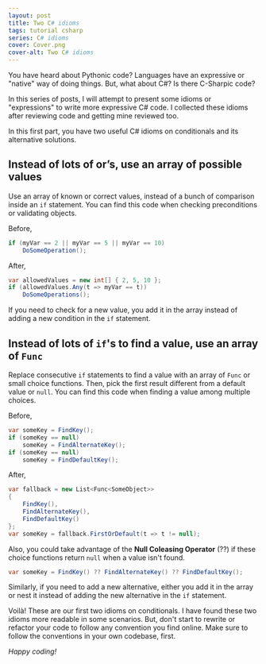 ```yaml
---
layout: post
title: Two C# idioms
tags: tutorial csharp
series: C# idioms
cover: Cover.png
cover-alt: Two C# idioms
---
```


You have heard about Pythonic code? Languages have an expressive or "native" way of doing things. But, what about C#? Is there C-Sharpic code?

In this series of posts, I will attempt to present some idioms or "expressions" to write more expressive C# code. I collected these idioms after reviewing code and getting mine reviewed too.

In this first part, you have two useful C# idioms on conditionals and its alternative solutions.

## Instead of lots of or’s, use an array of possible values

Use an array of known or correct values, instead of a bunch of comparison inside an `if` statement. You can find this code when checking preconditions or validating objects.

Before,

```csharp
if (myVar == 2 || myVar == 5 || myVar == 10)
    DoSomeOperation();
```

After,

```csharp
var allowedValues = new int[] { 2, 5, 10 };
if (allowedValues.Any(t => myVar == t))
    DoSomeOperations();
```

If you need to check for a new value, you add it in the array instead of adding a new condition in the `if` statement.

## Instead of lots of `if`'s to find a value, use an array of `Func`

Replace consecutive `if` statements to find a value with an array of `Func` or small choice functions. Then, pick the first result different from a default value or `null`. You can find this code when finding a value among multiple choices.

Before,

```csharp
var someKey = FindKey();
if (someKey == null)
    someKey = FindAlternateKey();
if (someKey == null)
    someKey = FindDefaultKey();
```

After,

```csharp
var fallback = new List<Func<SomeObject>>
{
    FindKey(),
    FindAlternateKey(),
    FindDefaultKey()
};
var someKey = fallback.FirstOrDefault(t => t != null);
```

Also, you could take advantage of the **Null Coleasing Operator** (??) if these choice functions return `null` when a value isn't found.

```csharp
var someKey = FindKey() ?? FindAlternateKey() ?? FindDefaultKey();
```

Similarly, if you need to add a new alternative, either you add it in the array or nest it instead of adding the new alternative in the `if` statement.

Voilà! These are our first two idioms on conditionals. I have found these two idioms more readable in some scenarios. But, don't start to rewrite or refactor your code to follow any convention you find online. Make sure to follow the conventions in your own codebase, first.

_Happy coding!_
